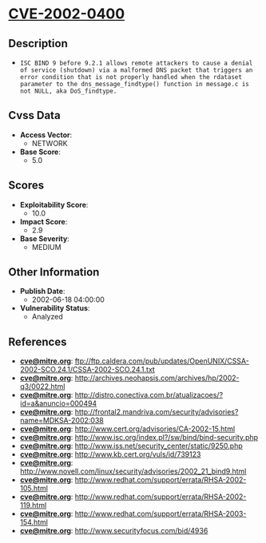 
# [CVE-2002-0400](ftp://ftp.caldera.com/pub/updates/OpenUNIX/CSSA-2002-SCO.24.1/CSSA-2002-SCO.24.1.txt)

## Description

- `ISC BIND 9 before 9.2.1 allows remote attackers to cause a denial of service (shutdown) via a malformed DNS packet that triggers an error condition that is not properly handled when the rdataset parameter to the dns_message_findtype() function in message.c is not NULL, aka DoS_findtype.`

## Cvss Data

- **Access Vector**:
  - NETWORK
- **Base Score**:
  - 5.0

## Scores

- **Exploitability Score**:
  - 10.0
- **Impact Score**:
  - 2.9
- **Base Severity**:
  - MEDIUM

## Other Information

- **Publish Date**:
  - 2002-06-18 04:00:00
- **Vulnerability Status**:
  - Analyzed

## References

- **cve@mitre.org**: ftp://ftp.caldera.com/pub/updates/OpenUNIX/CSSA-2002-SCO.24.1/CSSA-2002-SCO.24.1.txt
- **cve@mitre.org**: http://archives.neohapsis.com/archives/hp/2002-q3/0022.html
- **cve@mitre.org**: http://distro.conectiva.com.br/atualizacoes/?id=a&anuncio=000494
- **cve@mitre.org**: http://frontal2.mandriva.com/security/advisories?name=MDKSA-2002:038
- **cve@mitre.org**: http://www.cert.org/advisories/CA-2002-15.html
- **cve@mitre.org**: http://www.isc.org/index.pl?/sw/bind/bind-security.php
- **cve@mitre.org**: http://www.iss.net/security_center/static/9250.php
- **cve@mitre.org**: http://www.kb.cert.org/vuls/id/739123
- **cve@mitre.org**: http://www.novell.com/linux/security/advisories/2002_21_bind9.html
- **cve@mitre.org**: http://www.redhat.com/support/errata/RHSA-2002-105.html
- **cve@mitre.org**: http://www.redhat.com/support/errata/RHSA-2002-119.html
- **cve@mitre.org**: http://www.redhat.com/support/errata/RHSA-2003-154.html
- **cve@mitre.org**: http://www.securityfocus.com/bid/4936

